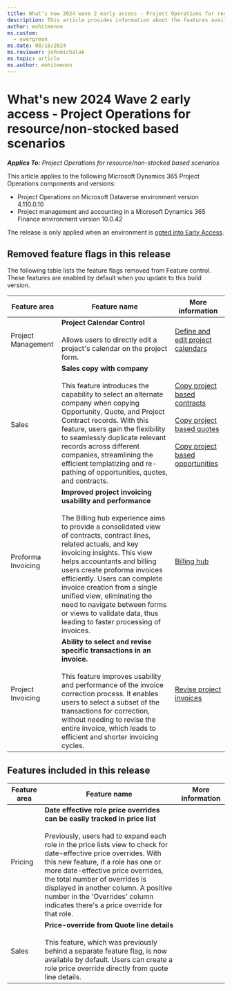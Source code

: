 ```yaml
---
title: What's new 2024 wave 2 early access - Project Operations for resource/non-stocked based scenarios
description: This article provides information about the features available in the 2024 wave 2 early access release of Project Operations resource/non-stocked based scenarios deployment.
author: mohitmenon
ms.custom:
  - evergreen
ms.date: 08/16/2024
ms.reviewer: johnmichalak
ms.topic: article
ms.author: mohitmenon
---
```


# What's new 2024 Wave 2 early access - Project Operations for resource/non-stocked based scenarios

_**Applies To:** Project Operations for resource/non-stocked based scenarios_

This article applies to the following Microsoft Dynamics 365 Project Operations components and versions:

- Project Operations on Microsoft Dataverse environment version 4.110.0.10
- Project management and accounting in a Microsoft Dynamics 365 Finance environment version 10.0.42

The release is only applied when an environment is [opted into Early Access](/power-platform/admin/opt-in-early-access-updates#how-to-enable-early-access-updates).

## Removed feature flags in this release

The following table lists the feature flags removed from Feature control. These features are enabled by default when you update to this build version.

| **Feature area** | **Feature name** | **More information** |
| --- | --- | --- |
| Project Management |**Project Calendar Control** <br><br> Allows users to directly edit a project's calendar on the project form. | [Define and edit project calendars](../../project-management/define-project-calendars.md)|
| Sales |**Sales copy with company** <br><br> This feature introduces the capability to select an alternate company when copying Opportunity, Quote, and Project Contract records. With this feature, users gain the flexibility to seamlessly duplicate relevant records across different companies, streamlining the efficient templatizing and re-pathing of opportunities, quotes, and contracts.| [Copy project based contracts](../sales/copy-project-based-contracts-sales.md) <br><br> [Copy project based quotes](../sales/copy-project-based-quotes.md) <br><br> [Copy project based opportunities](../sales/copy-project-based-opportunity.md)  |
| Proforma Invoicing |**Improved project invoicing usability and performance** <br><br> The Billing hub experience aims to provide a consolidated view of contracts, contract lines, related actuals, and key invoicing insights. This view helps accountants and billing users create proforma invoices efficiently. Users can complete invoice creation from a single unified view, eliminating the need to navigate between forms or views to validate data, thus leading to faster processing of invoices.| [Billing hub](../../proforma-invoicing/billing-hub.md) |
| Project Invoicing |**Ability to select and revise specific transactions in an invoice.** <br><br> This feature improves usability and performance of the invoice correction process. It enables users to select a subset of the transactions for correction, without needing to revise the entire invoice, which leads to efficient and shorter invoicing cycles.| [Revise project invoices](../../proforma-invoicing/revise-proforma-invoice.md) |

## Features included in this release

| **Feature area** | **Feature name** | **More information** |
| --- | --- | --- |
| Pricing |**Date effective role price overrides can be easily tracked in price list** <br><br> Previously, users had to expand each role in the price lists view to check for date-effective price overrides. With this new feature, if a role has one or more date-effective price overrides, the total number of overrides is displayed in another column. A positive number in the 'Overrides' column indicates there's a price override for that role.|  |
| Sales |**Price-override from Quote line details** <br><br> This feature, which was previously behind a separate feature flag, is now available by default. Users can create a role price override directly from quote line details. | |

